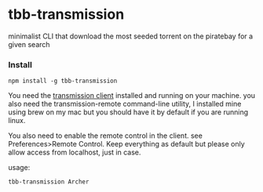 tbb-transmission
================

minimalist CLI that download the most seeded torrent on the piratebay for a given search

### Install

    npm install -g tbb-transmission

You need the [transmission client](http://www.transmissionbt.com/) installed and running on your machine. you also need the transmission-remote command-line utility, I installed mine using brew on my mac but you should have it by default if you are running linux.

You also need to enable the remote control in the client. see Preferences>Remote Control. Keep everything as default but please only allow access from localhost, just in case.

usage:

    tbb-transmission Archer
